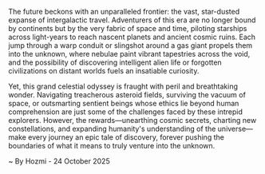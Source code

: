 
The future beckons with an unparalleled frontier: the vast, star-dusted expanse of intergalactic travel. Adventurers of this era are no longer bound by continents but by the very fabric of space and time, piloting starships across light-years to reach nascent planets and ancient cosmic ruins. Each jump through a warp conduit or slingshot around a gas giant propels them into the unknown, where nebulae paint vibrant tapestries across the void, and the possibility of discovering intelligent alien life or forgotten civilizations on distant worlds fuels an insatiable curiosity.

Yet, this grand celestial odyssey is fraught with peril and breathtaking wonder. Navigating treacherous asteroid fields, surviving the vacuum of space, or outsmarting sentient beings whose ethics lie beyond human comprehension are just some of the challenges faced by these intrepid explorers. However, the rewards—unearthing cosmic secrets, charting new constellations, and expanding humanity's understanding of the universe—make every journey an epic tale of discovery, forever pushing the boundaries of what it means to truly venture into the unknown.

~ By Hozmi - 24 October 2025
